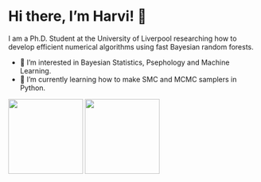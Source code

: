 # Hi there, I’m Harvi! 👋

I am a Ph.D. Student at the University of Liverpool researching how to develop efficient numerical algorithms using fast Bayesian random forests.

- 👀 I’m interested in Bayesian Statistics, Psephology and Machine Learning.
- 🌱 I’m currently learning how to make SMC and MCMC samplers in Python.

<!---
HarviLehal/HarviLehal is a ✨ special ✨ repository because its `README.md` (this file) appears on your GitHub profile.
You can click the Preview link to take a look at your changes.
--->


<div>
<img height="150em" src="https://github-readme-stats.vercel.app/api/top-langs/?username=HarviLehal&show_icons=true&hide_border=false&theme=rose_pine&langs_count=4&bg_color=DEG,2d006a,66028e,be0093" />
<img height="150em" src="https://github-readme-stats.vercel.app/api?username=HarviLehal&show_icons=true&hide_border=false&theme=rose_pine&bg_color=DEG,2d006a,66028e,be0093" />
</div>
